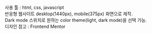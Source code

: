 사용 툴 : html, css, javascript <br/>
반응형 웹사이트 desktop(1440px), mobile(375px) 화면으로 제작. <br/>
Dark mode 스위치로 원하는 color theme(light, dark mode)을 선택 가능. <br/>
디자인 참고 : Frontend Mentor

